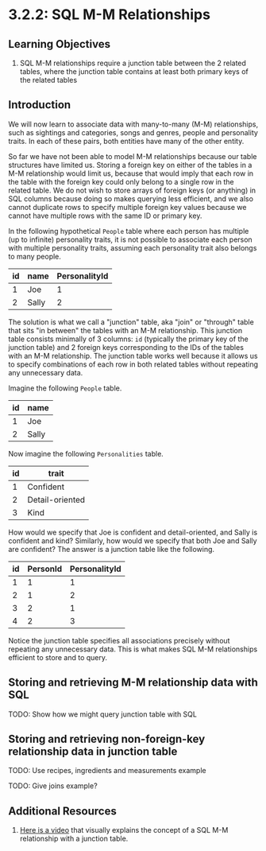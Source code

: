 # 3.2.2: SQL M-M Relationships

## Learning Objectives

1. SQL M-M relationships require a junction table between the 2 related tables, where the junction table contains at least both primary keys of the related tables

## Introduction

We will now learn to associate data with many-to-many (M-M) relationships, such as sightings and categories, songs and genres, people and personality traits. In each of these pairs, both entities have many of the other entity.&#x20;

So far we have not been able to model M-M relationships because our table structures have limited us. Storing a foreign key on either of the tables in a M-M relationship would limit us, because that would imply that each row in the table with the foreign key could only belong to a single row in the related table. We do not wish to store arrays of foreign keys (or anything) in SQL columns because doing so makes querying less efficient, and we also cannot duplicate rows to specify multiple foreign key values because we cannot have multiple rows with the same ID or primary key.&#x20;

In the following hypothetical `People` table where each person has multiple (up to infinite) personality traits, it is not possible to associate each person with multiple personality traits, assuming each personality trait also belongs to many people.

| id | name  | PersonalityId |
| -- | ----- | ------------- |
| 1  | Joe   | 1             |
| 2  | Sally | 2             |

The solution is what we call a "junction" table, aka "join" or "through" table that sits "in between" the tables with an M-M relationship. This junction table consists minimally of 3 columns: `id` (typically the primary key of the junction table) and 2 foreign keys corresponding to the IDs of the tables with an M-M relationship. The junction table works well because it allows us to specify combinations of each row in both related tables without repeating any unnecessary data.

Imagine the following `People` table.

| id | name  |
| -- | ----- |
| 1  | Joe   |
| 2  | Sally |

Now imagine the following `Personalities` table.

| id | trait           |
| -- | --------------- |
| 1  | Confident       |
| 2  | Detail-oriented |
| 3  | Kind            |

How would we specify that Joe is confident and detail-oriented, and Sally is confident and kind? Similarly, how would we specify that both Joe and Sally are confident? The answer is a junction table like the following.

| id | PersonId | PersonalityId |
| -- | -------- | ------------- |
| 1  | 1        | 1             |
| 2  | 1        | 2             |
| 3  | 2        | 1             |
| 4  | 2        | 3             |

Notice the junction table specifies all associations precisely without repeating any unnecessary data. This is what makes SQL M-M relationships efficient to store and to query.

## Storing and retrieving M-M relationship data with SQL

TODO: Show how we might query junction table with SQL

## Storing and retrieving non-foreign-key relationship data in junction table

TODO: Use recipes, ingredients and measurements example

TODO: Give joins example?

## Additional Resources

1. [Here is a video](https://youtu.be/1eUn6lsZ7c4) that visually explains the concept of a SQL M-M relationship with a junction table.
